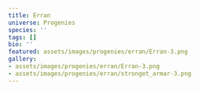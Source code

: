 ```yaml
---
title: Erran
universe: Progenies
species: ''
tags: []
bio: ''
featured: assets/images/progenies/erran/Erran-3.png
gallery:
- assets/images/progenies/erran/Erran-3.png
- assets/images/progenies/erran/stronget_armar-3.png
---
```

